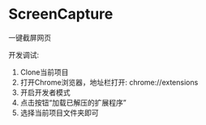# ScreenCapture
一键截屏网页

开发调试:

1. Clone当前项目
2. 打开Chrome浏览器，地址栏打开: chrome://extensions
3. 开启开发者模式
4. 点击按钮“加载已解压的扩展程序”
5. 选择当前项目文件夹即可
